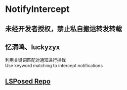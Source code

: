 # NotifyIntercept
## 未经开发者授权，禁止私自搬运转发转载  
## 忆清鸣、luckyzyx  
利用关键词匹配对通知进行拦截  
Use keyword matching to intercept notifications  

## [LSPosed Repo](https://github.com/Xposed-Modules-Repo/com.luckyzyx.notifyintercept)
